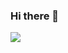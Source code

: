 ### Hi there 👋

<a href="https://www.instagram.com/hluuy_/" target="_blank"><img src="https://img.shields.io/badge/hluuy-E4405F?style=for-the-badge&logo=instagram&logoColor=white"/></a>
